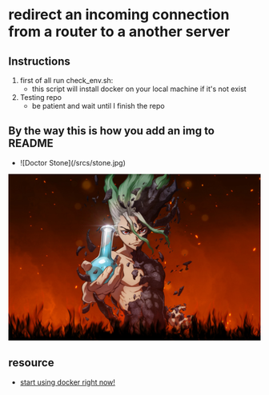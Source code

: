 # redirect an incoming connection from a router to a another server

## Instructions
1. first of all run check_env.sh:
    - this script will install docker on your local machine if it's not exist
2. Testing repo
    - be patient and wait until I finish the repo
## By the way this is how you add an img to README
* <p>![Doctor Stone](/srcs/stone.jpg)</p>
![Doctor Stone](/srcs/stone.jpg)

## resource
* [start using docker right now!](https://docs.docker.com/)